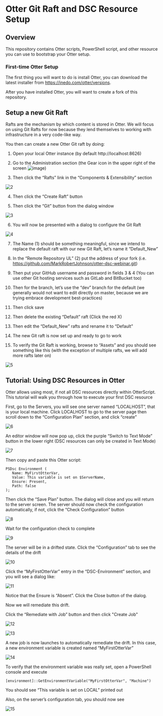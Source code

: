 # Otter Git Raft and DSC Resource Setup

## Overview

This repository contains Otter scripts, PowerShell script, and other resource you can use to bootstrap your Otter setup.

### First-time Otter Setup

The first thing you will want to do is install Otter, you can download the latest installer from https://inedo.com/otter/versions. 

After you have installed Otter, you will want to create a fork of this repository.  

## Setup a new Git Raft

Rafts are the mechanism by which content is stored in Otter.  We will focus on using Git Rafts for now because they lend themselves to working with infrastructure in a very code-like way.

You then can create a new Otter Git raft by doing:

1)	Open your local Otter instance (by default http://localhost:8626) 

2)	Go to the Administration section (the Gear icon in the upper right of the screen ![image](https://user-images.githubusercontent.com/24645219/42730032-691c4e2a-879f-11e8-8e28-ba4077e8c26a.png))

3)	Then click the “Rafts” link in the “Components & Extensibility” section
 
![2](https://user-images.githubusercontent.com/24645219/42769205-689dc180-88d6-11e8-90bb-893b58bb466e.png)
 
4)	Then click the “Create Raft” button

5)	Then click the “Git” button from the dialog window
 
![3](https://user-images.githubusercontent.com/24645219/42769644-a4be6e02-88d7-11e8-8d81-eeda0b92f984.png)

6)	You will now be presented with a dialog to configure the Git Raft
 
![4](https://user-images.githubusercontent.com/24645219/42769214-6e5564b6-88d6-11e8-9ef5-1ec4355f8c47.png)
 
7)	The Name (1) should be something meaningful, since we intend to replace the default raft with our new Git Raft, let’s name it “Default_New”

8)	In the  “Remote Repository UL” (2) put the address of your fork (i.e. https://github.com/MarkRobertJohnson/otter-dsc-webinar.git) 

9)	Then put your GitHub username and password in fields 3 & 4 (You can use other Git hosting services such as GitLab and BitBucket too)

10)	Then for the branch, let’s use the “dev” branch for the default (we generally would not want to edit directly on master, because we are trying embrace development best-practices)

11)	Then click save

12)	Then delete the existing “Default” raft (Click the red X)

13)	Then edit the “Default_New” rafts and rename it to “Default”

14)	The new Git raft is now set up and ready to go to work

15)	To verify the Git Raft is working, browse to “Assets” and you should see something like this (with the exception of multiple rafts, we will add more rafts later on)

![5](https://user-images.githubusercontent.com/24645219/42769216-6fa34b1c-88d6-11e8-91c7-2a3aeeeed346.png)

## Tutorial: Using DSC Resources in Otter

Otter allows using most, if not all DSC resources directly within OtterScript.  This tutorial will walk you through how to execute your first DSC resource

First, go to the Servers, you will see one server named “LOCALHOST”, that is your local machine.  Click LOCALHOST to go to the server page then scroll down to the “Configuration Plan” section, and click “create”

![6](https://user-images.githubusercontent.com/24645219/42769650-a8408bc8-88d7-11e8-9618-9553f840155b.png)

An editor window will now pop up, click the purple “Switch to Text Mode” button in the lower right (DSC resources can only be created in Text Mode)

![7](https://user-images.githubusercontent.com/24645219/42769233-778e64e2-88d6-11e8-8742-e3f5b69f1e42.png)

Then copy and paste this Otter script:

~~~
PSDsc Environment (
   Name: MyFirstOtterVar,
   Value: This variable is set on $ServerName,
   Ensure: Present,
   Path: false
);
~~~

Then click the “Save Plan” button.  The dialog will close and you will return to the server screen.  The server should now check the configuration automatically, if not, click the “Check Configuration” button

![8](https://user-images.githubusercontent.com/24645219/42769237-79cbe810-88d6-11e8-8ad0-d6b945f029fd.png)

Wait for the configuration check to complete

![9](https://user-images.githubusercontent.com/24645219/42769241-7d02c850-88d6-11e8-87de-28b483ac38c1.png)

The server will be in a drifted state.  Click the “Configuration” tab to see the details of the drift

![10](https://user-images.githubusercontent.com/24645219/42769245-7f7ec610-88d6-11e8-89ab-4d6830fb6ec5.png)

Click the “MyFirstOtterVar” entry in the “DSC-Environment” section, and you will see a dialog like:

![11](https://user-images.githubusercontent.com/24645219/42769247-80778f0c-88d6-11e8-8c65-3a8ec07d1007.png)

Notice that the Ensure is “Absent”. Click the Close button of the dialog.

Now we will remediate this drift.  

Click the “Remediate with Job” button and then click "Create Job"

![12](https://user-images.githubusercontent.com/24645219/42769253-86044f78-88d6-11e8-949b-54e01ba9e0ac.png)

![13](https://user-images.githubusercontent.com/24645219/42769254-871b0ff0-88d6-11e8-8380-def93af95991.png)

A new job is now launches to automatically remediate the drift.  In this case, a new environment variable is created named “MyFirstOtterVar”

![14](https://user-images.githubusercontent.com/24645219/42769257-88970b86-88d6-11e8-88c5-32d5e3da4efa.png)

To verify that the environment variable was really set, open a PowerShell console and execute

~~~
[environment]::GetEnvironmentVariable("MyFirstOtterVar", "Machine")
~~~

You should see “This variable is set on LOCAL” printed out

Also, on the server’s configuration tab, you should now see
 
![15](https://user-images.githubusercontent.com/24645219/42769263-8ab7a88a-88d6-11e8-8516-0050143ee141.png)
